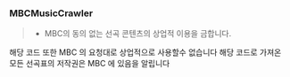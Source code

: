 ### MBCMusicCrawler

> * MBC의 동의 없는 선곡 콘텐츠의 상업적 이용을 금합니다.

해당 코드 또한 MBC 의 요청대로 상업적으로 사용할수 없습니다 
해당 코드로 가져온 모든 선곡표의 저작권은 MBC 에 있음을 알립니다